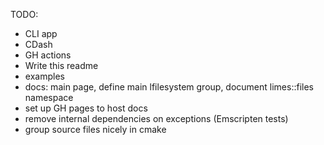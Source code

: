 TODO:
- CLI app
- CDash
- GH actions
- Write this readme
- examples
- docs: main page, define main lfilesystem group, document limes::files namespace
- set up GH pages to host docs
- remove internal dependencies on exceptions (Emscripten tests)
- group source files nicely in cmake
